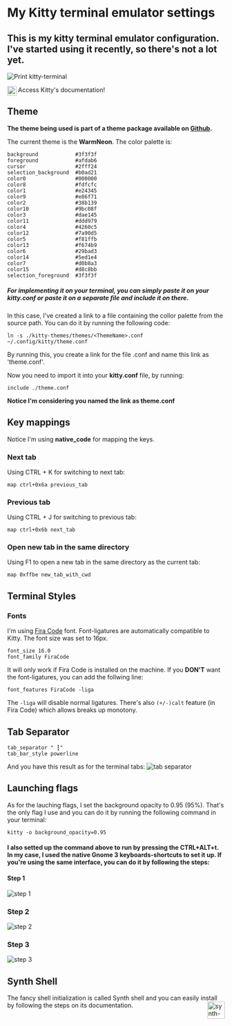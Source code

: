 # My Kitty terminal emulator settings #
## This is my kitty terminal emulator configuration. I've started using it recently, so there's not a lot yet. ##

<img
    alt="Print kitty-terminal"
    src="./kitty-print.png"
/>  

[<img
    alt="Kitty icon"
    src="https://sw.kovidgoyal.net/kitty/_static/kitty.svg"
    width="22px"
    align="left"
/>][kitty-link]
Access Kitty's documentation!

## Theme ##

**The theme being used is part of a theme package available on [Github][theme-package].**

The current theme is the **WarmNeon**. The color palette is:  
   
    background            #3f3f3f
    foreground            #afdab6
    cursor                #2fff24
    selection_background  #b0ad21
    color0                #000000
    color8                #fdfcfc
    color1                #e24345
    color9                #e86f71
    color2                #38b139
    color10               #9bc08f
    color3                #dae145
    color11               #ddd979
    color4                #4260c5
    color12               #7a90d5
    color5                #f81ffb
    color13               #f674b9
    color6                #29bad3
    color14               #5ed1e4
    color7                #d0b8a3
    color15               #d8c8bb
    selection_foreground  #3f3f3f

##### For implementing it on your terminal, you can simply paste it on your **kitty.conf** or paste it on a separate file and include it on there. ##### 

In this case, I've created a link to a file containing the collor palette from the source path. You can do it by running the following code:  

    ln -s ./kitty-themes/themes/<ThemeName>.conf ~/.config/kitty/theme.conf 

By running this, you create a link for the file <ThemeName>.conf and name this link as 'theme.conf'.  

Now you need to import it into your **kitty.conf** file, by running:

    include ./theme.conf

__Notice I'm considering you named the link as theme.conf__

## Key mappings ##

Notice I'm using **native_code** for mapping the keys.

### Next tab ###
Using CTRL + K for switching to next tab:  

    map ctrl+0x6a previous_tab

### Previous tab ###
Using CTRL + J for switching to previous tab:

    map ctrl+0x6b next_tab

### Open new tab in the same directory ###
Using F1 to open a new tab in the same directory as the current tab:

    map 0xffbe new_tab_with_cwd

## Terminal Styles ##
### Fonts ### 
I'm using [Fira Code][fira-code] font. Font-ligatures are automatically compatible to Kitty. The font size was set to 16px.

    font_size 16.0
    font_family FiraCode

It will only work if Fira Code is installed on the machine. 
If you **DON'T** want the font-ligatures, you can add the follwing line:

    font_features FiraCode -liga 

The `-liga` will disable normal ligatures. There's also `(+/-)calt` feature (in Fira Code) which allows breaks up monotony.

## Tab Separator ##

    tab_separator " ┇"
    tab_bar_style powerline

And you have this result as for the terminal tabs:
<img
  alt="tab separator"
  src="./tabSeparator.png"
/>

## Launching flags ##
As for the lauching flags, I set the background opacity to 0.95 (95%). That's the only flag I use and you can do it by running the following command in your terminal:

    kitty -o background_opacity=0.95

#### I also setted up the command above to run by pressing the CTRL+ALT+t. In my case, I used the native Gnome 3 keyboards-shortcuts to set it up. If you're using the same interface, you can do it by following the steps: ####

#### Step 1 ###
<img
    alt="step 1"
    src="./step1.png"
/>

### Step 2 ### 
<img
    alt="step 2"
    src="./step2.png"
/>

### Step 3 ###
<img
    alt="step 3"
    src="./step3.png"
/>

## Synth Shell ##
The fancy shell initialization is called Synth shell and you can easily install by following the steps on its documentation. 
[<img
    alt="synth-shell"
    src="https://raw.githubusercontent.com/andresgongora/synth-shell/master/doc/synth-shell.jpg"
    width="40px"
    align="right"
/>][synth-shell]

[theme-package]: https://github.com/dexpota/kitty-themes
[kitty-link]: https://sw.kovidgoyal.net/kitty/
[fira-code]: https://github.com/tonsky/FiraCode
[synth-shell]: https://github.com/andresgongora/synth-shell
